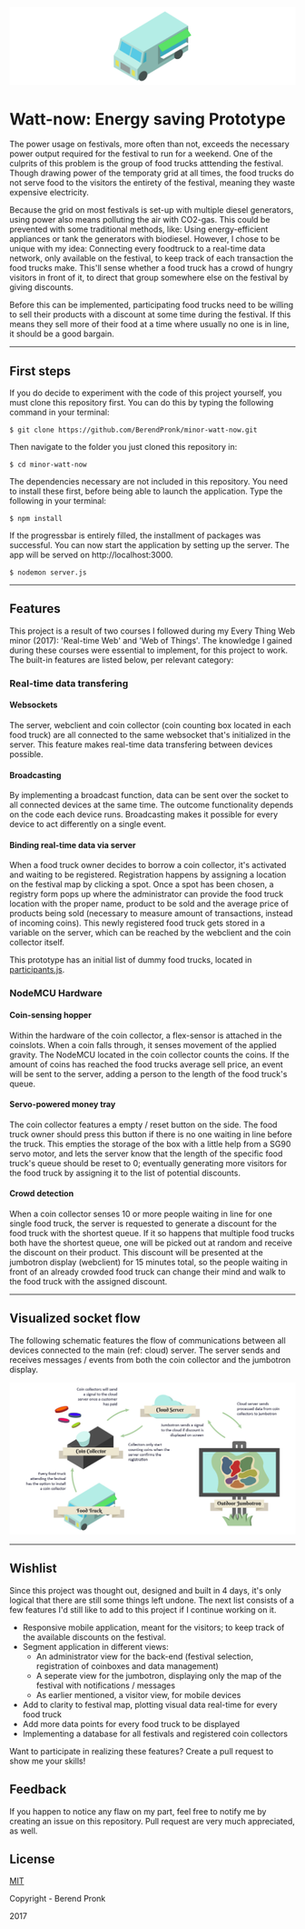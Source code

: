 ![Food Truck Banner](https://raw.githubusercontent.com/BerendPronk/minor-watt-now/master/public/img/banner.png)

# Watt-now: Energy saving Prototype
The power usage on festivals, more often than not, exceeds the necessary power output required for the festival to run for a weekend. One of the culprits of this problem is the group of food trucks atttending the festival. Though drawing power of the temporaty grid at all times, the food trucks do not serve food to the visitors the entirety of the festival, meaning they waste expensive electricity.

Because the grid on most festivals is set-up with multiple diesel generators, using power also means polluting the air with  CO2-gas. This could be prevented with some traditional methods, like: Using energy-efficient appliances or tank the generators with biodiesel. However, I chose to be unique with my idea: Connecting every foodtruck to a real-time data network, only available on the festival, to keep track of each transaction the food trucks make. This'll sense whether a food truck has a crowd of hungry visitors in front of it, to direct that group somewhere else on the festival by giving discounts.

Before this can be implemented, participating food trucks need to be willing to sell their products with a discount at some time during the festival. If this means they sell more of their food at a time where usually no one is in line, it should be a good bargain.

---

## First steps
If you do decide to experiment with the code of this project yourself, you must clone this repository first. You can do this by typing the following command in your terminal:  

```shell
$ git clone https://github.com/BerendPronk/minor-watt-now.git
```

Then navigate to the folder you just cloned this repository in:

```shell
$ cd minor-watt-now
```

The dependencies necessary are not included in this repository. You need to install these first, before being able to launch the application. Type the following in your terminal:

```shell
$ npm install
```

If the progressbar is entirely filled, the installment of packages was successful. You can now start the application by setting up the server. The app will be served on http://localhost:3000.

```shell
$ nodemon server.js
```

---

## Features
This project is a result of two courses I followed during my Every Thing Web minor (2017): 'Real-time Web' and 'Web of Things'. The knowledge I gained during these courses were essential to implement, for this project to work. The built-in features are listed below, per relevant category:

### Real-time data transfering
#### Websockets
The server, webclient and coin collector (coin counting box located in each food truck) are all connected to the same websocket that's initialized in the server. This feature makes real-time data transfering between devices possible.

#### Broadcasting
By implementing a broadcast function, data can be sent over the socket to all connected devices at the same time. The outcome functionality depends on the code each device runs. Broadcasting makes it possible for every device to act differently on a single event.

#### Binding real-time data via server
When a food truck owner decides to borrow a coin collector, it's activated and waiting to be registered. Registration happens by assigning a location on the festival map by clicking a spot. Once a spot has been chosen, a registry form pops up where the administrator can provide the food truck location with the proper name, product to be sold and the average price of products being sold (necessary to measure amount of transactions, instead of incoming coins).
This newly registered food truck gets stored in a variable on the server, which can be reached by the webclient and the coin collector itself.

This prototype has an initial list of dummy food trucks, located in [participants.js](https://github.com/BerendPronk/minor-watt-now/blob/master/public/data/participants.js).

### NodeMCU Hardware
#### Coin-sensing hopper
Within the hardware of the coin collector, a flex-sensor is attached in the coinslots. When a coin falls through, it senses movement of the applied gravity. The NodeMCU located in the coin collector counts the coins. If the amount of coins has reached the food trucks average sell price, an event will be sent to the server, adding a person to the length of the food truck's queue.

#### Servo-powered money tray
The coin collector features a empty / reset button on the side. The food truck owner should press this button if there is no one waiting in line before the truck. This empties the storage of the box with a little help from a SG90 servo motor, and lets the server know that the length of the specific food truck's queue should be reset to 0; eventually generating more visitors for the food truck by assigning it to the list of potential discounts.

#### Crowd detection
When a coin collector senses 10 or more people waiting in line for one single food truck, the server is requested to generate a discount for the food truck with the shortest queue. If it so happens that multiple food trucks both have the shortest queue, one will be picked out at random and receive the discount on their product. This discount will be presented at the jumbotron display (webclient) for 15 minutes total, so the people waiting in front of an already crowded food truck can change their mind and walk to the food truck with the assigned discount.

---

## Visualized socket flow
The following schematic features the flow of communications between all devices connected to the main (ref: cloud) server. The server sends and receives messages / events from both the coin collector and the jumbotron display.

![Flow diagramm](https://raw.githubusercontent.com/BerendPronk/minor-watt-now/master/public/img/flow-diagram.jpg)

---

## Wishlist
Since this project was thought out, designed and built in 4 days, it's only logical that there are still some things left undone. The next list consists of a few features I'd still like to add to this project if I continue working on it. 

- Responsive mobile application, meant for the visitors; to keep track of the available discounts on the festival.
- Segment application in different views:
  - An administrator view for the back-end (festival selection, registration of coinboxes and data management)
  - A seperate view for the jumbotron, displaying only the map of the festival with notifications / messages
  - As earlier mentioned, a visitor view, for mobile devices
- Add to clarity to festival map, plotting visual data real-time for every food truck
- Add more data points for every food truck to be displayed
- Implementing a database for all festivals and registered coin collectors 

Want to participate in realizing these features? Create a pull request to show me your skills!

## Feedback
If you happen to notice any flaw on my part, feel free to notify me by creating an issue on this repository. Pull request are very much appreciated, as well.

## License

[MIT](https://github.com/BerendPronk/minor-watt-now/blob/master/LICENSE)

Copyright - Berend Pronk

2017
